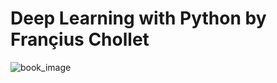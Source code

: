 # Deep Learning with Python by Françius Chollet
<img src="https://github.com/takaiyuk/dl_with_python/blob/master/images/book_image.jpg" alt="book_image" title="book_image">
